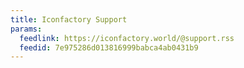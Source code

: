 ```yaml
---
title: Iconfactory Support
params:
  feedlink: https://iconfactory.world/@support.rss
  feedid: 7e975286d013816999babca4ab0431b9
---
```

